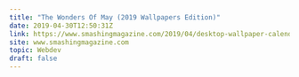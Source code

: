 ```yaml
---
title: "The Wonders Of May (2019 Wallpapers Edition)"
date: 2019-04-30T12:50:31Z
link: https://www.smashingmagazine.com/2019/04/desktop-wallpaper-calendars-may-2019/
site: www.smashingmagazine.com
topic: Webdev
draft: false
---
```

